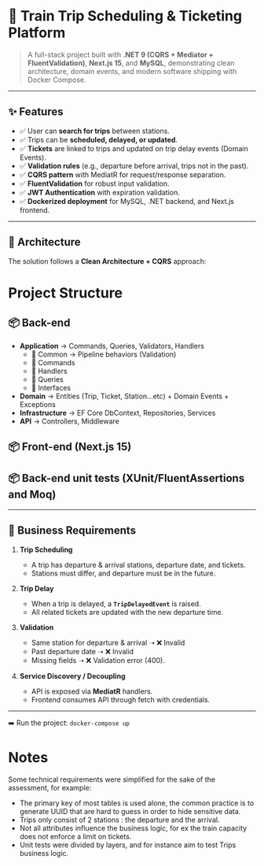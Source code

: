 # 🚆 Train Trip Scheduling & Ticketing Platform

> A full-stack project built with **.NET 9 (CQRS + Mediator + FluentValidation)**, **Next.js 15**, and **MySQL**, demonstrating clean architecture, domain events, and modern software shipping with Docker Compose.

---

## ✨ Features

- ✅ User can **search for trips** between stations.
- ✅ Trips can be **scheduled, delayed, or updated**.
- ✅ **Tickets** are linked to trips and updated on trip delay events (Domain Events).
- ✅ **Validation rules** (e.g., departure before arrival, trips not in the past).
- ✅ **CQRS pattern** with MediatR for request/response separation.
- ✅ **FluentValidation** for robust input validation.
- ✅ **JWT Authentication** with expiration validation.
- ✅ **Dockerized deployment** for MySQL, .NET backend, and Next.js frontend.

---

## 📐 Architecture

The solution follows a **Clean Architecture + CQRS** approach:

# Project Structure

## 📦 Back-end

- **Application** → Commands, Queries, Validators, Handlers
  - 📂 Common → Pipeline behaviors (Validation)
  - 📂 Commands
  - 📂 Handlers
  - 📂 Queries
  - 📂 Interfaces
- **Domain** → Entities (Trip, Ticket, Station...etc) + Domain Events + Exceptions
- **Infrastructure** → EF Core DbContext, Repositories, Services
- **API** → Controllers, Middleware

## 📦 Front-end (Next.js 15)

## 📦 Back-end unit tests (XUnit/FluentAssertions and Moq)

---

## 🧩 Business Requirements

1. **Trip Scheduling**

   - A trip has departure & arrival stations, departure date, and tickets.
   - Stations must differ, and departure must be in the future.

2. **Trip Delay**

   - When a trip is delayed, a **`TripDelayedEvent`** is raised.
   - All related tickets are updated with the new departure time.

3. **Validation**

   - Same station for departure & arrival ➝ ❌ Invalid
   - Past departure date ➝ ❌ Invalid
   - Missing fields ➝ ❌ Validation error (400).

4. **Service Discovery / Decoupling**
   - API is exposed via **MediatR** handlers.
   - Frontend consumes API through fetch with credentials.

---

➡️ Run the project:
`docker-compose up`

# Notes

Some technical requirements were simplified for the sake of the assessment, for example:

- The primary key of most tables is used alone, the common practice is to generate UUID that are hard to guess in order to hide sensitive data.
- Trips only consist of 2 stations : the departure and the arrival.
- Not all attributes influence the business logic, for ex the train capacity does not enforce a limit on tickets.
- Unit tests were divided by layers, and for instance aim to test Trips business logic.
